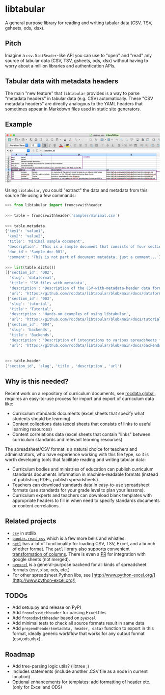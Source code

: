 # libtabular
A general purpose library for reading and writing tabular data (CSV, TSV, gsheets, ods, xlsx).


## Pitch
Imagine a `csv.DictReader`-like API you can use to "open" and "read" any source
of tabular data (CSV, TSV, gsheets, ods, xlsx) without having to worry about a
million libraries and authentication APIs.

## Tabular data with metadata headers
The main "new feature" that `libtabular` provides is a way to parse "metadata headers"
in tabular data (e.g. CSV) automatically. These "CSV metadata headers" are directly
analogous to the YAML headers that sometimes appear in Markdown files used in
static site generators.


## Example

![Minimal sample data format](./samples/minimal.ods.png)


Using `libtabular`, you could "extract" the data and metadata from this source
file using a few commands:

```python
>>> from libtabular import fromcsvwithheader

>>> table = fromcsvwithheader('samples/minimal.csv')

>>> table.metadata
{'key1': 'value1',
 'key2': 'value2',
 'title': 'Minimal sample document',
 'description': 'This is a sample document that consists of four sections',
 'doc_id': 'Sample-doc-001',
 'comment': 'This is not part of document metadata; just a comment...'}

>>> list(table.dicts())
[{'section_id': '002',
  'slug': 'dataformat',
  'title': 'CSV files with metadata',
  'description': 'Description of the CSV-with-metadata-header data format',
  'url': 'https://github.com/rocdata/libtabular/blob/main/docs/dataformat.md'},
 {'section_id': '003',
  'slug': 'tutorial',
  'title': 'Tutorial',
  'description': 'Hands-on examples of using libtabular',
  'url': 'https://github.com/rocdata/libtabular/blob/main/docs/tutorial.md'},
 {'section_id': '004',
  'slug': 'backends',
  'title': 'Backends',
  'description': 'Description of integrations to various spreadsheets formats and APIs  ',
  'url': 'https://github.com/rocdata/libtabular/blob/main/docs/backends.md'}]


>>> table.header
('section_id', 'slug', 'title', 'description', 'url')
```


## Why is this needed?

Recent work on a repository of curriculum documents, see [rocdata.global](https://rocdata.global),
requires an easy-to-use process for import and export of curriculum data like:

- Curriculum standards documents (excel sheets that specify what students should be learning)
- Content collections data (excel sheets that consists of links to useful learning resources)
- Content correlations data (excel sheets that contain "links" between curriculum standards
  and relevant learning resources)

The spreadsheet/CSV format is a natural choice for teachers and administrators,
who have experience working with this file type, so it is worth developing tools
that facilitate reading and writing tabular data:

- Curriculum bodies and ministries of education can publish curriculum standards
  documents information in machine-readable formats (instead of publishing PDFs, publish spreadsheets).
- Teachers can download standards data in easy-to-use spreadsheet formats
  (use standards for your grade level to plan your lessons).
- Curriculum experts and teachers can download blank templates with appropriate
  headers to fill in when need to specify standards documents or content correlations.



Related projects
----------------

- [`csv`](https://github.com/python/cpython/blob/master/Lib/csv.py) in stdlib
- [`pandas.read_csv`](https://pandas.pydata.org/pandas-docs/stable/reference/api/pandas.read_csv.html)
  which is a few more bells and whistles.
- [`petl`](https://petl.readthedocs.io) has a lot of functionality for loading
  CSV, TSV, Excel, and a bunch of other format. The `petl` library also supports
  convenient [transformation of columns](https://petl.readthedocs.io/en/stable/transform.html#converting-values).
  There is even a [PR](https://github.com/petl-developers/petl/pull/405/files)
  for integration with google sheets (not merged).
- [`pyexcel`](https://github.com/pyexcel/pyexcel) is a general-purpose backend
  for all kinds of spreadsheet formats (csv, xlsx, ods, etc.)
- For other spreadsheet Python libs, see [http://www.python-excel.org/](http://www.python-excel.org/)



TODOs
-----

- Add setup.py and release on PyPI
- Add `fromxlsxwithheader` for parsing Excel files
- Add `fromodswithheader` based on `pyexcel`
- Add minimal tests to check all source formats result in same data
- Add `prependheader(metadata, header, data)` function to export in this format,
  ideally generic workflow that works for any output format (csv,ods,xlsx).



Roadmap
-------

- Add tree-parsing logic utils? (libtree ;)
- Includes statements (include another .CSV file as a node in current location)
- Optional enhancements for templates: add formatting of header etc. (only for Excel and ODS)
